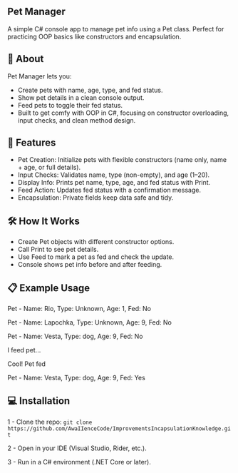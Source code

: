 ## Pet Manager
A simple C# console app to manage pet info using a Pet class. Perfect for practicing OOP basics like constructors and encapsulation.

## 📖 About
Pet Manager lets you:
- Create pets with name, age, type, and fed status.
- Show pet details in a clean console output.
- Feed pets to toggle their fed status.
- Built to get comfy with OOP in C#, focusing on constructor overloading, input checks, and clean method design.

## 🚀 Features
- Pet Creation: Initialize pets with flexible constructors (name only, name + age, or full details).
- Input Checks: Validates name, type (non-empty), and age (1–20).
- Display Info: Prints pet name, type, age, and fed status with Print.
- Feed Action: Updates fed status with a confirmation message.
- Encapsulation: Private fields keep data safe and tidy.

## 🛠️ How It Works
- Create Pet objects with different constructor options.
- Call Print to see pet details.
- Use Feed to mark a pet as fed and check the update.
- Console shows pet info before and after feeding.

## 📋 Example Usage
Pet - Name: Rio, Type: Unknown, Age: 1, Fed: No

Pet - Name: Lapochka, Type: Unknown, Age: 9, Fed: No

Pet - Name: Vesta, Type: dog, Age: 9, Fed: No

I feed pet...

Cool! Pet fed

Pet - Name: Vesta, Type: dog, Age: 9, Fed: Yes

## 💻 Installation
1 - Clone the repo: ```git clone https://github.com/AwaIIenceCode/ImprovementsIncapsulationKnowledge.git```

2 - Open in your IDE (Visual Studio, Rider, etc.).

3 - Run in a C# environment (.NET Core or later).
